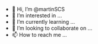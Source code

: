 - 👋 Hi, I’m @martinSCS
- 👀 I’m interested in ...
- 🌱 I’m currently learning ...
- 💞️ I’m looking to collaborate on ...
- 📫 How to reach me ...

<!---
martinSCS/martinSCS is a ✨ special ✨ repository because its `README.md` (this file) appears on your GitHub profile.
You can click the Preview link to take a look at your changes.
--->
